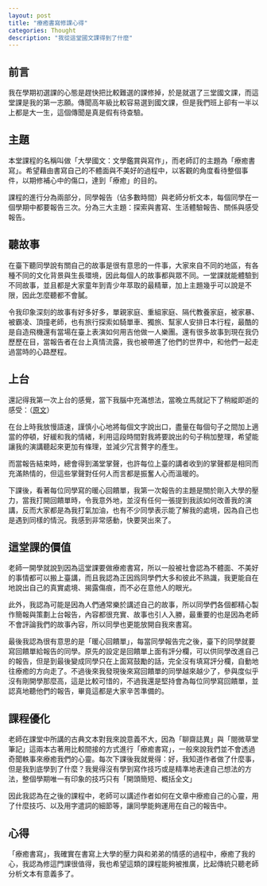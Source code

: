 ```yaml
---
layout: post
title: "療癒書寫修課心得"
categories: Thought
description: "我從這堂國文課得到了什麼"
---
```


## 前言

我在學期初選課的心態是趕快把比較難選的課修掉，於是就選了三堂國文課，而這堂課是我的第一志願。傳聞高年級比較容易選到國文課，但是我們班上卻有一半以上都是大一生，這個傳聞是真是假有待查驗。

## 主題

本堂課程的名稱叫做「大學國文：文學鑑賞與寫作」，而老師訂的主題為「療癒書寫」。希望藉由書寫自己的不體面與不美好的過程中，以客觀的角度看待整個事件，以期修補心中的傷口，達到「療癒」的目的。

課程的進行分為兩部分，同學報告（佔多數時間）與老師分析文本，每個同學在一個學期中都要報告三次。分為三大主題：探索與書寫、生活體驗報告、關係與感受報告。

## 聽故事

在臺下聽同學說有關自己的故事是很有意思的一件事，大家來自不同的地區，有各種不同的文化背景與生長環境，因此每個人的故事都與眾不同。一堂課就能體驗到不同故事，並且都是大家童年到青少年萃取的最精華，加上主題幾乎可以說是不限，因此怎麼聽都不會膩。

令我印象深刻的故事有好多好多，單親家庭、重組家庭、隔代教養家庭，被家暴、被霸凌、頂撞老師，也有旅行探索如騎單車、獨旅、幫家人安排日本行程，最酷的是自造飛機還有當場在臺上表演如何用吉他做一人樂團。還有很多故事到現在我仍歷歷在目，當報告者在台上真情流露，我也被帶進了他們的世界中，和他們一起走過當時的心路歷程。

## 上台

還記得我第一次上台的感覺，當下我腦中充滿想法，當晚立馬就記下了稍縱即逝的感受：（[原文](https://natsucamellia.github.io/探索與書寫-上臺分享)）

在台上時我放慢語速，謹慎小心地將每個文字說出口，盡量在每個句子之間加上適當的停頓，好緩和我的情緒，利用這段時間對我將要說出的句子稍加整理，希望能讓我的演講聽起來更加有條理，並減少冗言贅字的產生。

而當報告結束時，總會得到滿堂掌聲，也許每位上臺的講者收到的掌聲都是相同而充滿熱情的，但這些掌聲對任何人而言都是振奮人心而溫暖的。

下課後，看著每位同學寫的暖心回饋單，我第一次報告的主題是關於剛入大學的壓力，當我打開回饋單時，令我意外地，並沒有任何一張提到我該如何改善我的演講，反而大家都是為我打氣加油，也有不少同學表示能了解我的處境，因為自己也是遇到同樣的情況。我感到非常感動，快要哭出來了。



## 這堂課的價值

老師一開學就說到因為這堂課要做療癒書寫，所以一般被社會認為不體面、不美好的事情都可以搬上臺講，而且我認為正因爲同學們大多和彼此不熟識，我更能自在地說出自己的真實處境、揭露傷痕，而不必在意他人的眼光。

此外，我認為可能是因為人們通常樂於講述自己的故事，所以同學們各個都精心製作簡報與策劃上台報告，內容都很充實、故事也引人入勝，最重要的也是因為老師不會評論我們的故事內容，所以同學也更能放開自我來書寫。

最後我認為很有意思的是「暖心回饋單」，每當同學報告完之後，臺下的同學就要寫回饋單給報告的同學。原先的設定是回饋單上面有評分欄，可以供同學改進自己的報告，但是到最後變成同學只在上面寫鼓勵的話，完全沒有填寫評分欄，自動地往療癒的方向走了。不過後來我發現後來寫回饋單的同學越來越少了，參與度似乎沒有剛開學那麼高，這是比較可惜的，不過我還是堅持會為每位同學寫回饋單，並認真地聽他們的報告，畢竟這都是大家辛苦準備的。

## 課程優化

老師在課堂中所講的古典文本對我來說意義不大，因為「聊齋誌異」與「閱微草堂筆記」這兩本古著用比較間接的方式進行「療癒書寫」，一般來說我們並不會透過奇聞軼事來療癒我們的心靈。每次下課後我就覺得：好，我知道作者做了什麼事，但是我到底學到了什麼？我覺得沒有學到寫作技巧或是精準地表達自己想法的方法，整個學期唯一有印象的技巧只有「開頭簡短、概括全文」

因此我認為在之後的課程中，老師可以講述作者如何在文章中療癒自己的心靈，用了什麼技巧、以及用字遣詞的細節等，讓同學能夠運用在自己的報告中。

## 心得

「療癒書寫」，我確實在書寫上大學的壓力與和弟弟的情感的過程中，療癒了我的心，我認為修這門課很值得，我也希望這類的課程能夠被推廣，比起傳統只聽老師分析文本有意義多了。